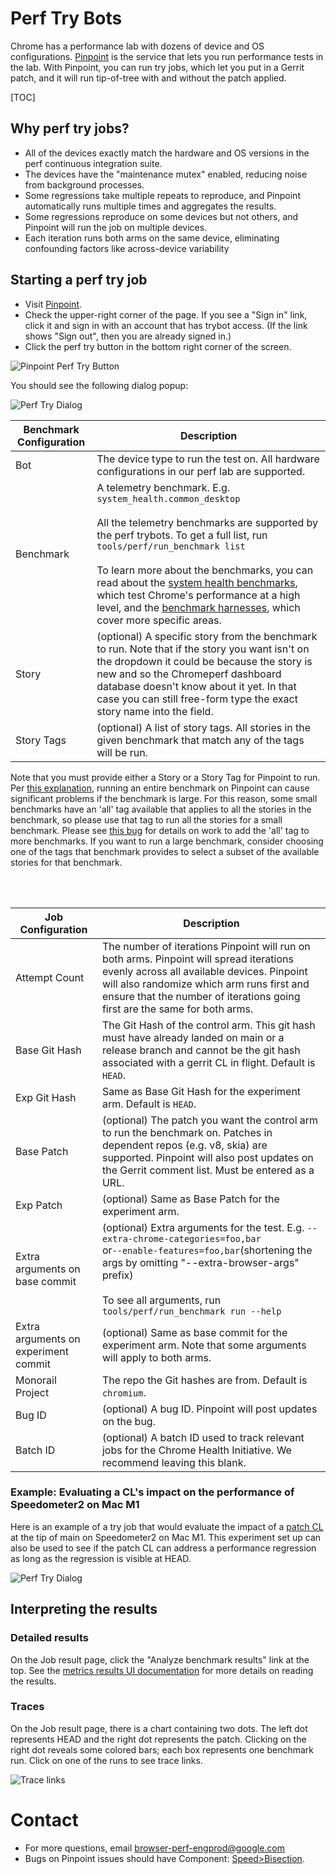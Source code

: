 # Perf Try Bots

Chrome has a performance lab with dozens of device and OS configurations.
[Pinpoint](https://pinpoint-dot-chromeperf.appspot.com) is the service that lets
you run performance tests in the lab. With Pinpoint, you can run try jobs, which
let you put in a Gerrit patch, and it will run tip-of-tree with and without the
patch applied.

[TOC]

## Why perf try jobs?

* All of the devices exactly match the hardware and OS versions in the perf
  continuous integration suite.
* The devices have the "maintenance mutex" enabled, reducing noise from
  background processes.
* Some regressions take multiple repeats to reproduce, and Pinpoint
  automatically runs multiple times and aggregates the results.
* Some regressions reproduce on some devices but not others, and Pinpoint will
  run the job on multiple devices.
* Each iteration runs both arms on the same device, eliminating confounding factors like across-device variability

## Starting a perf try job

* Visit [Pinpoint](https://pinpoint-dot-chromeperf.appspot.com).
* Check the upper-right corner of the page. If you see a "Sign in" link,
  click it and sign in with an account that has trybot access.
  (If the link shows "Sign out", then you are already signed in.)
* Click the perf try button in the bottom right corner of the screen.

![Pinpoint Perf Try Button](images/pinpoint-perf-try-button.png)

You should see the following dialog popup:

![Perf Try Dialog](images/pinpoint-perf-try-dialog.png)

**Benchmark Configuration**| **Description**
--- | ---
Bot | The device type to run the test on. All hardware configurations in our perf lab are supported.
Benchmark | A telemetry benchmark. E.g. `system_health.common_desktop`<br><br>All the telemetry benchmarks are supported by the perf trybots. To get a full list, run `tools/perf/run_benchmark list`<br><br>To learn more about the benchmarks, you can read about the [system health benchmarks](https://docs.google.com/document/d/1BM_6lBrPzpMNMtcyi2NFKGIzmzIQ1oH3OlNG27kDGNU/edit?ts=57e92782), which test Chrome's performance at a high level, and the [benchmark harnesses](https://docs.google.com/spreadsheets/d/1ZdQ9OHqEjF5v8dqNjd7lGUjJnK6sgi8MiqO7eZVMgD0/edit#gid=0), which cover more specific areas.
Story | (optional) A specific story from the benchmark to run. Note that if the story you want isn't on the dropdown it could be because the story is new and so the Chromeperf dashboard database doesn't know about it yet. In that case you can still free-form type the exact story name into the field.
Story Tags | (optional) A list of story tags. All stories in the given benchmark that match any of the tags will be run.

Note that you must provide either a Story or a Story Tag for Pinpoint to run.
Per [this explanation](https://bugs.chromium.org/p/chromium/issues/detail?id=1017811#c6), running an entire benchmark on Pinpoint can cause significant problems if the benchmark is large. For this reason, some small benchmarks have an 'all' tag available that applies to all the stories in the benchmark, so please use that tag to run all the stories for a small benchmark. Please see [this bug](https://bugs.chromium.org/p/chromium/issues/detail?id=1023451) for details on work to add the 'all' tag to more benchmarks. If you want to run a large benchmark, consider choosing one of the tags that benchmark provides to select a subset of the available stories for that benchmark.

<br><br>

**Job Configuration**| **Description**
--- | ---
Attempt Count | The number of iterations Pinpoint will run on both arms. Pinpoint will spread iterations evenly across all available devices. Pinpoint will also randomize which arm runs first and ensure that the number of iterations going first are the same for both arms.
Base Git Hash | The Git Hash of the control arm. This git hash must have already landed on main or a release branch and cannot be the git hash associated with a gerrit CL in flight. Default is `HEAD`.
Exp Git Hash | Same as Base Git Hash for the experiment arm. Default is `HEAD`.
Base Patch | (optional) The patch you want the control arm to run the benchmark on. Patches in dependent repos (e.g. v8, skia) are supported. Pinpoint will also post updates on the Gerrit comment list. Must be entered as a URL.
Exp Patch | (optional) Same as Base Patch for the experiment arm.
Extra arguments on base commit | (optional) Extra arguments for the test. E.g. `--extra-chrome-categories=foo,bar`<br>or`--enable-features=foo,bar`(shortening the args by omitting "--extra-browser-args" prefix)<br><br>To see all arguments, run `tools/perf/run_benchmark run --help`
Extra arguments on experiment commit | (optional) Same as base commit for the experiment arm. Note that some arguments will apply to both arms.
Monorail Project | The repo the Git hashes are from. Default is `chromium`.
Bug ID | (optional) A bug ID. Pinpoint will post updates on the bug.
Batch ID | (optional) A batch ID used to track relevant jobs for the Chrome Health Initiative. We recommend leaving this blank.

### Example: Evaluating a CL's impact on the performance of Speedometer2 on Mac M1

Here is an example of a try job that would evaluate the impact of a [patch CL](https://chromium-review.googlesource.com/c/chromium/src/+/3498915/1) at the tip of main on Speedometer2 on Mac M1. This experiment set up can also be used to see if the patch CL can address a performance regression as long as the regression is visible at HEAD.

![Perf Try Dialog](images/example-try-job.png)

## Interpreting the results

### Detailed results

On the Job result page, click the "Analyze benchmark results" link at the top. See the [metrics results UI documentation](https://github.com/catapult-project/catapult/blob/master/docs/metrics-results-ui.md) for more details on reading the results.

### Traces

On the Job result page, there is a chart containing two dots. The left dot represents HEAD and the right dot represents the patch. Clicking on the right dot reveals some colored bars; each box represents one benchmark run. Click on one of the runs to see trace links.

![Trace links](images/pinpoint-trace-links.png)

# Contact

* For more questions, email browser-perf-engprod@google.com
* Bugs on Pinpoint issues should have Component: [Speed>Bisection](https://bugs.chromium.org/p/chromium/issues/list?q=component:Speed%3EBisection).